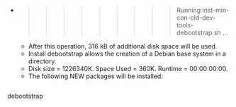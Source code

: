 * >>>>>>>>> Running inst-min-con-cld-dev-tools-debootstrap.sh ...
  * After this operation, 316 kB of additional disk space will be used.
  * Install debootstrap allows the creation of a Debian base system in a directory.
  * Disk size = 1226340K. Space Used = 360K. Runtime = 00:00:00:00.
  * The following NEW packages will be installed:
  ```bash
debootstrap
  ```
